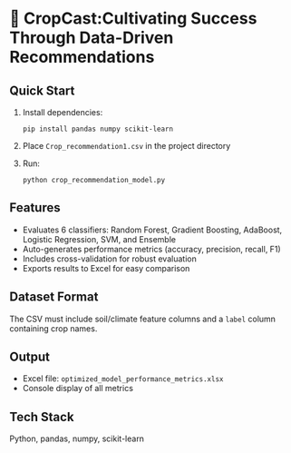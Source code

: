 # 🌱 CropCast:Cultivating Success Through Data-Driven Recommendations

## Quick Start

1. Install dependencies:
   ```
   pip install pandas numpy scikit-learn
   ```

2. Place `Crop_recommendation1.csv` in the project directory

3. Run:
   ```
   python crop_recommendation_model.py
   ```

## Features

- Evaluates 6 classifiers: Random Forest, Gradient Boosting, AdaBoost, Logistic Regression, SVM, and Ensemble
- Auto-generates performance metrics (accuracy, precision, recall, F1)
- Includes cross-validation for robust evaluation
- Exports results to Excel for easy comparison

## Dataset Format

The CSV must include soil/climate feature columns and a `label` column containing crop names.

## Output

- Excel file: `optimized_model_performance_metrics.xlsx`
- Console display of all metrics

## Tech Stack

Python, pandas, numpy, scikit-learn
